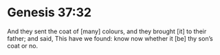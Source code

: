 # Genesis 37:32

And they sent the coat of [many] colours, and they brought [it] to their father; and said, This have we found: know now whether it [be] thy son’s coat or no.